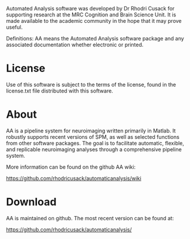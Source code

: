 Automated Analysis software was developed by Dr Rhodri Cusack for supporting
research at the MRC Cognition and Brain Science Unit. It is made available to
the academic community in the hope that it may prove useful.

Definitions:
AA means the Automated Analysis software package and any associated
documentation whether electronic or printed.

# License

Use of this software is subject to the terms of the license, found in the
license.txt file distributed with this software.



# About

AA is a pipeline system for neuroimaging written primarily in Matlab. It
robustly supports recent versions of SPM, as well as selected functions from
other software packages. The goal is to facilitate automatic, flexible, and
replicable neuroimaging analyses through a comprehensive pipeline system.

More information can be found on the github AA wiki:

https://github.com/rhodricusack/automaticanalysis/wiki



# Download

AA is maintained on github. The most recent version can be found at:

https://github.com/rhodricusack/automaticanalysis/


